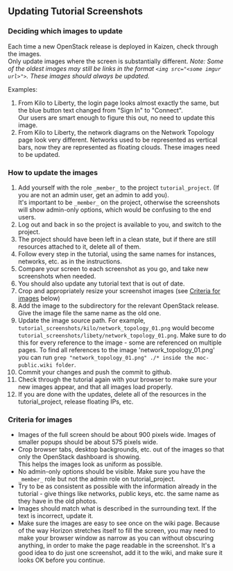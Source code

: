## Updating Tutorial Screenshots

### Deciding which images to update
Each time a new OpenStack release is deployed in Kaizen, check through the images.  
Only update images where the screen is substantially different. 
*Note: Some of the oldest images may still be links in the format `<img src="<some imgur url>">`.  These images should always be updated.*

Examples:
 1. From Kilo to Liberty, the login page looks almost exactly the same, but the blue button text changed from "Sign In" to "Connect".  
 Our users are smart enough to figure this out, no need to update this image.
 1. From Kilo to Liberty, the network diagrams on the Network Topology page look very different. 
 Networks used to be represented as vertical bars, now they are represented as floating clouds.  These images need to be updated.

### How to update the images
 1. Add yourself with the role `_member_` to the project `tutorial_project`. (If you are not an admin user, get an admin to add you).  
 It's important to be `_member_` on the project, otherwise the screenshots will show admin-only options, which would be confusing to the end users.
 1. Log out and back in so the project is available to you, and switch to the project.
 1. The project should have been left in a clean state, but if there are still resources attached to it, delete all of them.  
 1. Follow every step in the tutorial, using the same names for instances, networks, etc. as in the instructions.  
 1. Compare your screen to each screenshot as you go, and take new screenshots when needed. 
 1. You should also update any tutorial text that is out of date.  
 1. Crop and appropriately resize your screenshot images (see [Criteria for images](#criteria-for-images) below)
 1. Add the image to the subdirectory for the relevant OpenStack release. Give the image file the same name as the old one.
 1. Update the image source path.  For example, `tutorial_screenshots/kilo/network_topology_01.png` would become 
 `tutorial_screenshots/libety/network_topology_01.png`. Make sure to do this for every reference to the image - some are referenced on multiple pages. 
 To find all references to the image 'network_topology_01.png' you can run `grep "network_topology_01.png" ./* inside the moc-public.wiki folder`.
 1. Commit your changes and push the commit to github.
 1. Check through the tutorial again with your browser to make sure your new images appear, and that all images load properly.  
 1. If you are done with the updates, delete all of the resources in the tutorial_project, release floating IPs, etc.

### Criteria for images
 -  Images of the full screen should be about 900 pixels wide.  Images of smaller popups should be about 575 pixels wide.
 -  Crop browser tabs, desktop backgrounds, etc. out of the images so that only the OpenStack dashboard is showing.  
 This helps the images look as uniform as possible. 
 -  No admin-only options should be visible.  Make sure you have the `_member_` role but not the admin role on tutorial_project.
 -  Try to be as consistent as possible with the information already in the tutorial - give things like networks, public keys, etc. 
 the same name as they have in the old photos.
 -  Images should match what is described in the surrounding text. If the text is incorrect, update it.
 -  Make sure the images are easy to see once on the wiki page.  Because of the way Horizon stretches itself to fill the screen, 
 you may need to make your browser window as narrow as you can without obscuring anything, in order to make the page readable in the screenshot. 
 It's a good idea to do just one screenshot, add it to the wiki, and make sure it looks OK before you continue.
